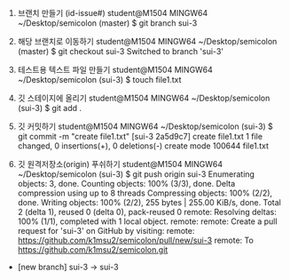 1. 브랜치 만들기 (id-issue#)
student@M1504 MINGW64 ~/Desktop/semicolon (master)
$ git branch sui-3

2. 해당 브랜치로 이동하기
student@M1504 MINGW64 ~/Desktop/semicolon (master)
$ git checkout sui-3
Switched to branch 'sui-3'

3. 테스트용 텍스트 파일 만들기
student@M1504 MINGW64 ~/Desktop/semicolon (sui-3)
$ touch file1.txt

4. 깃 스테이지에 올리기
student@M1504 MINGW64 ~/Desktop/semicolon (sui-3)
$ git add .

5. 깃 커밋하기
student@M1504 MINGW64 ~/Desktop/semicolon (sui-3)
$ git commit -m "create file1.txt"
[sui-3 2a5d9c7] create file1.txt
 1 file changed, 0 insertions(+), 0 deletions(-)
 create mode 100644 file1.txt

6. 깃 원격저장소(origin) 푸쉬하기 
student@M1504 MINGW64 ~/Desktop/semicolon (sui-3)
$ git push origin sui-3
Enumerating objects: 3, done.
Counting objects: 100% (3/3), done.
Delta compression using up to 8 threads
Compressing objects: 100% (2/2), done.
Writing objects: 100% (2/2), 255 bytes | 255.00 KiB/s, done.
Total 2 (delta 1), reused 0 (delta 0), pack-reused 0
remote: Resolving deltas: 100% (1/1), completed with 1 local object.
remote:
remote: Create a pull request for 'sui-3' on GitHub by visiting:
remote:      https://github.com/k1msu2/semicolon/pull/new/sui-3
remote:
To https://github.com/k1msu2/semicolon.git
 * [new branch]      sui-3 -> sui-3

